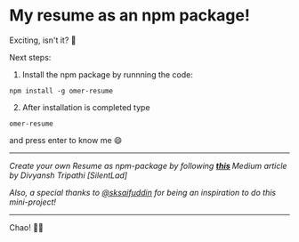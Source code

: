 # My resume as an npm package!

Exciting, isn't it? 🎉

Next steps:
1. Install the npm package by runnning the code:
 ```
 npm install -g omer-resume
 ```
 
2. After installation is completed type 
```
omer-resume
```
and press enter to know me 😄

---

<i> Create your own Resume as npm-package by following <b>[this](https://blog.usejournal.com/how-to-make-your-r%C3%A9sum%C3%A9-an-npm-package-fc5d6b6a3fbd) </b> Medium article by Divyansh Tripathi [SilentLad]
</i>

<i>Also, a special thanks to [@sksaifuddin](https://github.com/sksaifuddin) for being an inspiration to do this mini-project!
</i>

---

Chao! 👋🏻
